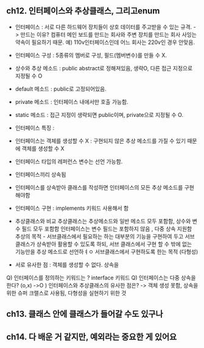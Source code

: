 ## ch12. 인터페이스와 추상클래스, 그리고enum
- 인터페이스 : 서로 다른 하드웨어 장치들이 상호 데이터를 주고받을 수 있는 규격.
  -> 만드는 이유? 컴퓨터 메인 보드를 만드는 회사와 주변 장치를 만드는 회사 사잉는 약속이 필요하기 때문.
예) 110v인터페이스인데 어느 회사는 220v인 경우 안맞음.

- 인터페이스 구성 : 5종류의 멤버로 구성, 필드(멤버변수)를 만들 수 X.
 - 상수와 추상 메소드 : public abstract로 정해져있음, 생략O, 다른 접근 지정으로 지정될 수 O
 - default 메소드 : public로 고정되어있음.
 - private 메소드 : 인터페이스 내에서만 호출 가능함.
 - static 메소드 : 접근 지정이 생략되면 public이며, private으로 지정될 수 O.
- 인터페이스 특징 : 
 - 인터페이스는 객체를 생성할 수 X : 구현되지 않은 추상 메소드를 가질 수 있기 때문에 객체를 생성할 수 X
 - 인터페이스 타입의 레퍼런스 변수는 선언 가능함.
 - 인터페이스끼리 상속됨
 - 인터페이스를 상속받아 클래스를 작성하면 인터페이스의 모든 추상 메소드를 구현해야함
- 인터페이스 구현 : implements 키워드 사용해서 함 
- 추상클래스와 비교
추상클래스는 추상메소드와 일반 메소드 모두 포함함, 상수와 변수 필드 모두 포함함
인터페이스는 변수 필드는 포함하지 않음 , 다중 상속 지원함
추상의 목적 - 서브클래스에서 필요하는 하는 대부분의 기능을 구현하여 두고 서브 클래스가 상속받아 활용할 수 있도록 하되, 서브 클래스에서 구현 할 수 밖에 없는 기능만을 추상 메소드로 선언하ㅕㅇ 서브클래스에서 구현하도록 한는 목적 (다형성)

- 서로 유사한 점 : 객체를 생성할 수 없다. 상속을
  
Q) 인터페이스를 정의하는 키워드는 ? interface 키워드
Q) 인터페이스는 다중 상속을 한다? (o,x)
  ->O
) 인터페이스와 추상클래스의 유사한 점은? 
-> 객체 생성 못함, 상속을 위한 슈퍼 크랠스로 사용됨, 다형성을 실현하기 위한 것
## ch13. 클래스 안에 클래스가 들어갈 수도 있구나
## ch14. 다 배운 거 같지만, 예외라는 중요한 게 있어요

